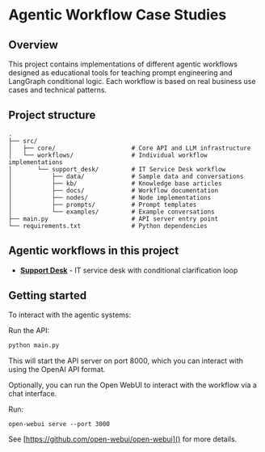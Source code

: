 # Agentic Workflow Case Studies

## Overview

This project contains implementations of different agentic workflows designed as educational tools for teaching prompt engineering and LangGraph conditional logic. Each workflow is based on real business use cases and technical patterns.

## Project structure

```
.
├── src/
│   ├── core/                     # Core API and LLM infrastructure
│   └── workflows/                # Individual workflow implementations
│       └── support_desk/         # IT Service Desk workflow
│           ├── data/             # Sample data and conversations
│           ├── kb/               # Knowledge base articles
│           ├── docs/             # Workflow documentation
│           ├── nodes/            # Node implementations
│           ├── prompts/          # Prompt templates
│           └── examples/         # Example conversations
├── main.py                       # API server entry point
└── requirements.txt              # Python dependencies
```

## Agentic workflows in this project

- **[Support Desk](src/workflows/support_desk/README.md)** - IT service desk with conditional clarification loop

## Getting started

To interact with the agentic systems:


Run the API:

```bash
python main.py
```


This will start the API server on port 8000, which you can interact with using the OpenAI API format.

Optionally, you can run the Open WebUI to interact with the workflow via a chat interface.

Run:

```shell
open-webui serve --port 3000
```

See [https://github.com/open-webui/open-webui]() for more details.
